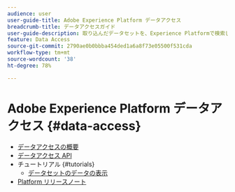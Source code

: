 ```yaml
---
audience: user
user-guide-title: Adobe Experience Platform データアクセス
breadcrumb-title: データアクセスガイド
user-guide-description: 取り込んだデータセットを、Experience Platformで検索し、アクセスします。
feature: Data Access
source-git-commit: 2790ae0b0bbba454ded1a6a8f73e05500f531cda
workflow-type: tm+mt
source-wordcount: '38'
ht-degree: 78%

---
```



# Adobe Experience Platform データアクセス {#data-access}

- [データアクセスの概要](home.md)
- [データアクセス API](api.md)
- チュートリアル {#tutorials}
   - [データセットのデータの表示](tutorials/dataset-data.md)
- [Platform リリースノート](https://docs.adobe.com/content/help/ja-JP/experience-platform/release-notes/latest.html)